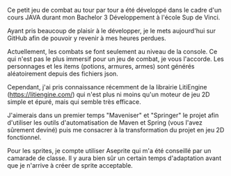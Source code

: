 Ce petit jeu de combat au tour par tour a été développé dans le cadre d'un cours JAVA durant mon Bachelor 3 Développement à l'école Sup de Vinci. 

Ayant pris beaucoup de plaisir à le développer, je le mets aujourd'hui sur GitHub afin de pouvoir y revenir à mes heures perdues. 

Actuellement, les combats se font seulement au niveau de la console. Ce qui n'est pas le plus immersif pour un jeu de combat, je vous l'accorde. 
Les personnages et les items (potions, armures, armes) sont générés aléatoirement depuis des fichiers json.

Cependant, j'ai pris connaissance récemment de la librairie LitiEngine (https://litiengine.com/) qui n'est plus ni moins qu'un moteur de jeu 2D simple et épuré, mais qui semble très efficace. 

J'aimerais dans un premier temps "Maveniser" et "Springer" le projet afin d'utiliser les outils d'automatisation de Maven et Spring (vous l'avez sûrement deviné) puis me consacrer à la transformation du projet en jeu 2D fonctionnel. 

Pour les sprites, je compte utiliser Aseprite qui m'a été conseillé par un camarade de classe. Il y aura bien sûr un certain temps d'adaptation avant que je n'arrive à créer de sprite acceptable.
